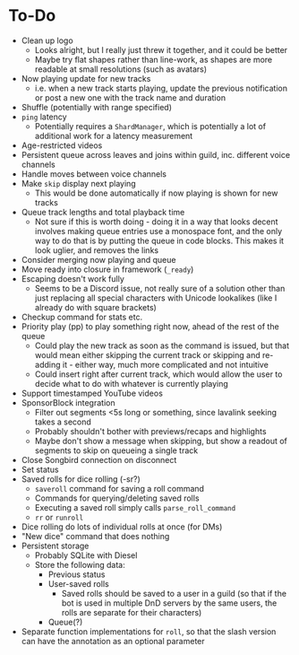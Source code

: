# To-Do
- Clean up logo
  - Looks alright, but I really just threw it together, and it could be better
  - Maybe try flat shapes rather than line-work, as shapes are more readable at small resolutions (such as avatars)
- Now playing update for new tracks
  - i.e. when a new track starts playing, update the previous notification or post a new one with the track name and
  duration
- Shuffle (potentially with range specified)
- `ping` latency
  - Potentially requires a `ShardManager`, which is potentially a lot of additional work for a latency measurement
- Age-restricted videos
- Persistent queue across leaves and joins within guild, inc. different voice channels
- Handle moves between voice channels
- Make `skip` display next playing
  - This would be done automatically if now playing is shown for new tracks
- Queue track lengths and total playback time
  - Not sure if this is worth doing - doing it in a way that looks decent involves making queue entries use a monospace
  font, and the only way to do that is by putting the queue in code blocks. This makes it look uglier, and removes the
  links
- Consider merging now playing and queue
- Move ready into closure in framework (`_ready`)
- Escaping doesn't work fully
  - Seems to be a Discord issue, not really sure of a solution other than just replacing all special characters with
  Unicode lookalikes (like I already do with square brackets)
- Checkup command for stats etc.
- Priority play (pp) to play something right now, ahead of the rest of the queue
  - Could play the new track as soon as the command is issued, but that would mean either skipping the current track or
  skipping and re-adding it - either way, much more complicated and not intuitive 
  - Could insert right after current track, which would allow the user to decide what to do with whatever is currently
  playing
- Support timestamped YouTube videos
- SponsorBlock integration
  - Filter out segments <5s long or something, since lavalink seeking takes a second
  - Probably shouldn't bother with previews/recaps and highlights
  - Maybe don't show a message when skipping, but show a readout of segments to skip on queueing a single track 
- Close Songbird connection on disconnect
- Set status
- Saved rolls for dice rolling (-sr?)
  - `saveroll` command for saving a roll command
  - Commands for querying/deleting saved rolls
  - Executing a saved roll simply calls `parse_roll_command`
  - `rr` or `runroll`
- Dice rolling do lots of individual rolls at once (for DMs)
- "New dice" command that does nothing
- Persistent storage
  - Probably SQLite with Diesel
  - Store the following data:
    - Previous status
    - User-saved rolls
      - Saved rolls should be saved to a user in a guild (so that if the bot is used in multiple DnD servers by the
      same users, the rolls are separate for their characters)
    - Queue(?)
- Separate function implementations for `roll`, so that the slash version can have the annotation as an optional
parameter
